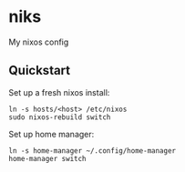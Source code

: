 # niks

My nixos config

## Quickstart

Set up a fresh nixos install:

    ln -s hosts/<host> /etc/nixos
    sudo nixos-rebuild switch

Set up home manager:

    ln -s home-manager ~/.config/home-manager
    home-manager switch
